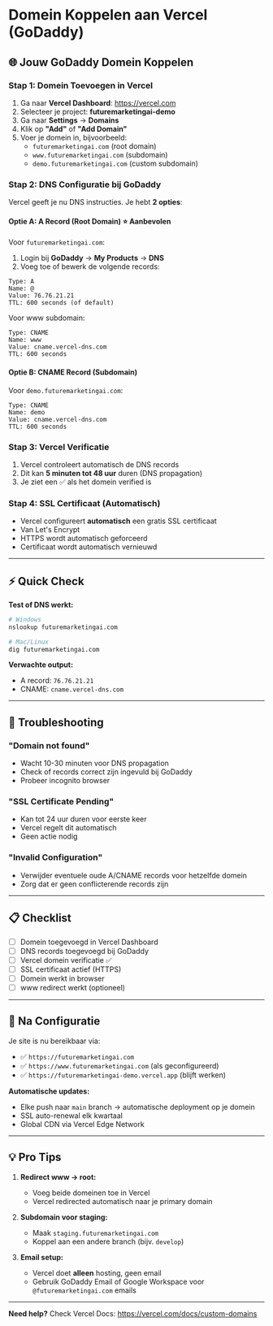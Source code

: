 # Domein Koppelen aan Vercel (GoDaddy)

## 🌐 Jouw GoDaddy Domein Koppelen

### Stap 1: Domein Toevoegen in Vercel

1. Ga naar **Vercel Dashboard**: https://vercel.com
2. Selecteer je project: **futuremarketingai-demo**
3. Ga naar **Settings** → **Domains**
4. Klik op **"Add"** of **"Add Domain"**
5. Voer je domein in, bijvoorbeeld:
   - `futuremarketingai.com` (root domain)
   - `www.futuremarketingai.com` (subdomain)
   - `demo.futuremarketingai.com` (custom subdomain)

### Stap 2: DNS Configuratie bij GoDaddy

Vercel geeft je nu DNS instructies. Je hebt **2 opties**:

#### Optie A: A Record (Root Domain) ⭐ Aanbevolen

Voor `futuremarketingai.com`:

1. Login bij **GoDaddy** → **My Products** → **DNS**
2. Voeg toe of bewerk de volgende records:

```
Type: A
Name: @
Value: 76.76.21.21
TTL: 600 seconds (of default)
```

Voor www subdomain:

```
Type: CNAME
Name: www
Value: cname.vercel-dns.com
TTL: 600 seconds
```

#### Optie B: CNAME Record (Subdomain)

Voor `demo.futuremarketingai.com`:

```
Type: CNAME
Name: demo
Value: cname.vercel-dns.com
TTL: 600 seconds
```

### Stap 3: Vercel Verificatie

1. Vercel controleert automatisch de DNS records
2. Dit kan **5 minuten tot 48 uur** duren (DNS propagation)
3. Je ziet een ✅ als het domein verified is

### Stap 4: SSL Certificaat (Automatisch)

- Vercel configureert **automatisch** een gratis SSL certificaat
- Van Let's Encrypt
- HTTPS wordt automatisch geforceerd
- Certificaat wordt automatisch vernieuwd

---

## ⚡ Quick Check

**Test of DNS werkt:**

```bash
# Windows
nslookup futuremarketingai.com

# Mac/Linux
dig futuremarketingai.com
```

**Verwachte output:**

- A record: `76.76.21.21`
- CNAME: `cname.vercel-dns.com`

---

## 🔧 Troubleshooting

### "Domain not found"

- Wacht 10-30 minuten voor DNS propagation
- Check of records correct zijn ingevuld bij GoDaddy
- Probeer incognito browser

### "SSL Certificate Pending"

- Kan tot 24 uur duren voor eerste keer
- Vercel regelt dit automatisch
- Geen actie nodig

### "Invalid Configuration"

- Verwijder eventuele oude A/CNAME records voor hetzelfde domein
- Zorg dat er geen conflicterende records zijn

---

## 📋 Checklist

- [ ] Domein toegevoegd in Vercel Dashboard
- [ ] DNS records toegevoegd bij GoDaddy
- [ ] Vercel domein verificatie ✅
- [ ] SSL certificaat actief (HTTPS)
- [ ] Domein werkt in browser
- [ ] www redirect werkt (optioneel)

---

## 🎯 Na Configuratie

Je site is nu bereikbaar via:

- ✅ `https://futuremarketingai.com`
- ✅ `https://www.futuremarketingai.com` (als geconfigureerd)
- ✅ `https://futuremarketingai-demo.vercel.app` (blijft werken)

**Automatische updates:**

- Elke push naar `main` branch → automatische deployment op je domein
- SSL auto-renewal elk kwartaal
- Global CDN via Vercel Edge Network

---

## 💡 Pro Tips

1. **Redirect www → root:**
   - Voeg beide domeinen toe in Vercel
   - Vercel redirected automatisch naar je primary domain

2. **Subdomain voor staging:**
   - Maak `staging.futuremarketingai.com`
   - Koppel aan een andere branch (bijv. `develop`)

3. **Email setup:**
   - Vercel doet **alleen** hosting, geen email
   - Gebruik GoDaddy Email of Google Workspace voor `@futuremarketingai.com` emails

---

**Need help?** Check Vercel Docs: https://vercel.com/docs/custom-domains

